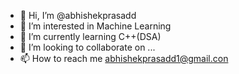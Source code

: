 - 👋 Hi, I’m @abhishekprasadd
- 👀 I’m interested in Machine Learning
- 🌱 I’m currently learning C++(DSA)
- 💞️ I’m looking to collaborate on ...
- 📫 How to reach me abhishekprasadd1@gmail.con

<!---
abhishekprasadd/abhishekprasadd is a ✨ special ✨ repository because its `README.md` (this file) appears on your GitHub profile.
You can click the Preview link to take a look at your changes.
--->
